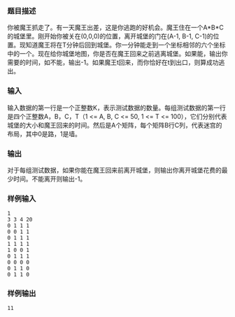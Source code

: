 ### 题目描述

你被魔王抓走了。有一天魔王出差，这是你逃跑的好机会。魔王住在一个A\*B*C的城堡里。刚开始你被关在(0,0,0)的位置，离开城堡的门在(A-1, B-1, C-1)的位置。现知道魔王将在T分钟后回到城堡。你一分钟能走到一个坐标相邻的六个坐标中的一个。现在给你城堡地图，你是否在魔王回来之前逃离城堡。如果能，输出你需要的时间，如不能，输出-1。如果魔王t回来，而你恰好在t到出口，则算成功逃出。

### 输入

输入数据的第一行是一个正整数K，表示测试数据的数量。每组测试数据的第一行是四个正整数A，B，C，T（1 <= A, B, C <= 50, 1 <= T <= 100），它们分别代表城堡的大小和魔王回来的时间。然后是A个矩阵，每个矩阵B行C列，代表迷宫的布局，其中0是路，1是墙。

### 输出

对于每组测试数据，如果你能在魔王回来前离开城堡，则输出你离开城堡花费的最少时间。不能离开则输出-1。

### 样例输入

```
1
3 3 4 20
0 1 1 1
0 0 1 1
0 1 1 1
1 1 1 1
1 0 0 1
0 1 1 1
0 0 0 0
0 1 1 0
0 1 1 0
```

### 样例输出

```
11
```